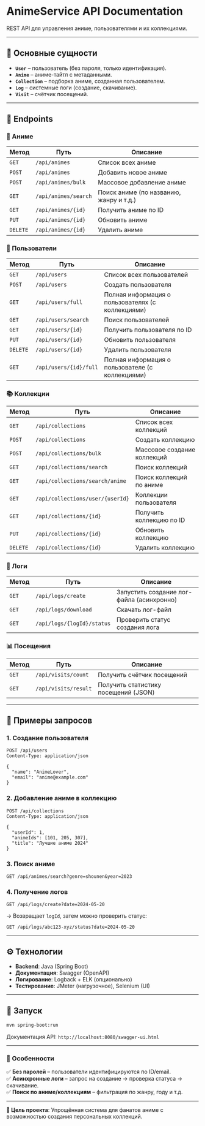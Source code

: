 # **AnimeService API Documentation**  

REST API для управления аниме, пользователями и их коллекциями.  

---

## **📌 Основные сущности**  
- **`User`** – пользователь (без пароля, только идентификация).  
- **`Anime`** – аниме-тайтл с метаданными.  
- **`Collection`** – подборка аниме, созданная пользователем.  
- **`Log`** – системные логи (создание, скачивание).  
- **`Visit`** – счётчик посещений.  

---

## **🔗 Endpoints**  

### **🎌 Аниме**  
| Метод | Путь | Описание |
|-------|------|----------|
| `GET` | `/api/animes` | Список всех аниме |
| `POST` | `/api/animes` | Добавить новое аниме |
| `POST` | `/api/animes/bulk` | Массовое добавление аниме |
| `GET` | `/api/animes/search` | Поиск аниме (по названию, жанру и т.д.) |
| `GET` | `/api/animes/{id}` | Получить аниме по ID |
| `PUT` | `/api/animes/{id}` | Обновить аниме |
| `DELETE` | `/api/animes/{id}` | Удалить аниме |

### **👥 Пользователи**  
| Метод | Путь | Описание |
|-------|------|----------|
| `GET` | `/api/users` | Список всех пользователей |
| `POST` | `/api/users` | Создать пользователя |
| `GET` | `/api/users/full` | Полная информация о пользователях (с коллекциями) |
| `GET` | `/api/users/search` | Поиск пользователей |
| `GET` | `/api/users/{id}` | Получить пользователя по ID |
| `PUT` | `/api/users/{id}` | Обновить пользователя |
| `DELETE` | `/api/users/{id}` | Удалить пользователя |
| `GET` | `/api/users/{id}/full` | Полная информация о пользователе (с коллекциями) |

### **📚 Коллекции**  
| Метод | Путь | Описание |
|-------|------|----------|
| `GET` | `/api/collections` | Список всех коллекций |
| `POST` | `/api/collections` | Создать коллекцию |
| `POST` | `/api/collections/bulk` | Массовое создание коллекций |
| `GET` | `/api/collections/search` | Поиск коллекций |
| `GET` | `/api/collections/search/anime` | Поиск коллекций по аниме |
| `GET` | `/api/collections/user/{userId}` | Коллекции пользователя |
| `GET` | `/api/collections/{id}` | Получить коллекцию по ID |
| `PUT` | `/api/collections/{id}` | Обновить коллекцию |
| `DELETE` | `/api/collections/{id}` | Удалить коллекцию |

### **📜 Логи**  
| Метод | Путь | Описание |
|-------|------|----------|
| `GET` | `/api/logs/create` | Запустить создание лог-файла (асинхронно) |
| `GET` | `/api/logs/download` | Скачать лог-файл |
| `GET` | `/api/logs/{logId}/status` | Проверить статус создания лога |

### **📊 Посещения**  
| Метод | Путь | Описание |
|-------|------|----------|
| `GET` | `/api/visits/count` | Получить счётчик посещений |
| `GET` | `/api/visits/result` | Получить статистику посещений (JSON) |

---

## **📌 Примеры запросов**  

### **1. Создание пользователя**  
```http
POST /api/users
Content-Type: application/json

{
  "name": "AnimeLover",
  "email": "anime@example.com"
}
```

### **2. Добавление аниме в коллекцию**  
```http
POST /api/collections
Content-Type: application/json

{
  "userId": 1,
  "animeIds": [101, 205, 307],
  "title": "Лучшие аниме 2024"
}
```

### **3. Поиск аниме**  
```http
GET /api/animes/search?genre=shounen&year=2023
```

### **4. Получение логов**  
```http
GET /api/logs/create?date=2024-05-20
```
→ Возвращает `logId`, затем можно проверить статус:  
```http
GET /api/logs/abc123-xyz/status?date=2024-05-20
```

---

## **⚙️ Технологии**  
- **Backend**: Java (Spring Boot)  
- **Документация**: Swagger (OpenAPI)  
- **Логирование**: Logback + ELK (опционально)  
- **Тестирование**: JMeter (нагрузочное), Selenium (UI)  

---

## **🚀 Запуск**  
```bash
mvn spring-boot:run
```
Документация API: `http://localhost:8080/swagger-ui.html`  

---

### **📌 Особенности**  
✅ **Без паролей** – пользователи идентифицируются по ID/email.  
✅ **Асинхронные логи** – запрос на создание → проверка статуса → скачивание.  
✅ **Поиск по аниме/коллекциям** – фильтрация по жанру, году и т.д.  

---

**🎯 Цель проекта**: Упрощённая система для фанатов аниме с возможностью создания персональных коллекций.
